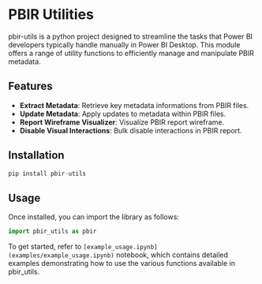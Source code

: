 # PBIR Utilities

pbir-utils is a python project designed to streamline the tasks that Power BI developers typically handle manually in Power BI Desktop. This module offers a range of utility functions to efficiently manage and manipulate PBIR metadata.

## Features

- **Extract Metadata**: Retrieve key metadata informations from PBIR files.
- **Update Metadata**: Apply updates to metadata within PBIR files.
- **Report Wireframe Visualizer**: Visualize PBIR report wireframe.
- **Disable Visual Interactions**: Bulk disable interactions in PBIR report.

## Installation
```python
pip install pbir-utils
```

## Usage
Once installed, you can import the library as follows:
```python
import pbir_utils as pbir
```
To get started, refer to `[example_usage.ipynb](examples/example_usage.ipynb)` notebook, which contains detailed examples demonstrating how to use the various functions available in pbir_utils.